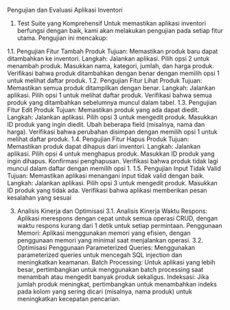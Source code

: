 Pengujian dan Evaluasi Aplikasi Inventori
1. Test Suite yang Komprehensif
Untuk memastikan aplikasi inventori berfungsi dengan baik, kami akan melakukan pengujian pada setiap fitur utama. Pengujian ini mencakup:

1.1. Pengujian Fitur Tambah Produk
Tujuan: Memastikan produk baru dapat ditambahkan ke inventori.
Langkah:
Jalankan aplikasi.
Pilih opsi 2 untuk menambah produk.
Masukkan nama, kategori, jumlah, dan harga produk.
Verifikasi bahwa produk ditambahkan dengan benar dengan memilih opsi 1 untuk melihat daftar produk.
1.2. Pengujian Fitur Lihat Produk
Tujuan: Memastikan semua produk ditampilkan dengan benar.
Langkah:
Jalankan aplikasi.
Pilih opsi 1 untuk melihat daftar produk.
Verifikasi bahwa semua produk yang ditambahkan sebelumnya muncul dalam tabel.
1.3. Pengujian Fitur Edit Produk
Tujuan: Memastikan produk yang ada dapat diedit.
Langkah:
Jalankan aplikasi.
Pilih opsi 3 untuk mengedit produk.
Masukkan ID produk yang ingin diedit.
Ubah beberapa field (misalnya, nama dan harga).
Verifikasi bahwa perubahan disimpan dengan memilih opsi 1 untuk melihat daftar produk.
1.4. Pengujian Fitur Hapus Produk
Tujuan: Memastikan produk dapat dihapus dari inventori.
Langkah:
Jalankan aplikasi.
Pilih opsi 4 untuk menghapus produk.
Masukkan ID produk yang ingin dihapus.
Konfirmasi penghapusan.
Verifikasi bahwa produk tidak lagi muncul dalam daftar dengan memilih opsi 1.
1.5. Pengujian Input Tidak Valid
Tujuan: Memastikan aplikasi menangani input tidak valid dengan baik.
Langkah:
Jalankan aplikasi.
Pilih opsi 3 untuk mengedit produk.
Masukkan ID produk yang tidak ada.
Verifikasi bahwa aplikasi memberikan pesan kesalahan yang sesuai

3. Analisis Kinerja dan Optimisasi
3.1. Analisis Kinerja
Waktu Respons: Aplikasi merespons dengan cepat untuk semua operasi CRUD, dengan waktu respons kurang dari 1 detik untuk setiap permintaan.
Penggunaan Memori: Aplikasi menggunakan memori yang efisien, dengan penggunaan memori yang minimal saat menjalankan operasi.
3.2. Optimisasi
Penggunaan Parameterized Queries: Menggunakan parameterized queries untuk mencegah SQL injection dan meningkatkan keamanan.
Batch Processing: Untuk aplikasi yang lebih besar, pertimbangkan untuk menggunakan batch processing saat menambah atau mengedit banyak produk sekaligus.
Indeksasi: Jika jumlah produk meningkat, pertimbangkan untuk menambahkan indeks pada kolom yang sering dicari (misalnya, nama produk) untuk meningkatkan kecepatan pencarian.
